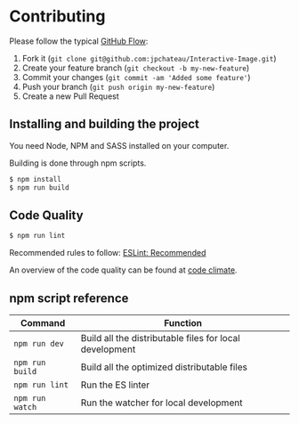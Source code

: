 # Contributing

Please follow the typical [GitHub Flow](https://guides.github.com/introduction/flow/):

1. Fork it (`git clone git@github.com:jpchateau/Interactive-Image.git`)
2. Create your feature branch (`git checkout -b my-new-feature`)
3. Commit your changes (`git commit -am 'Added some feature'`)
4. Push your branch (`git push origin my-new-feature`)
5. Create a new Pull Request

## Installing and building the project

You need Node, NPM and SASS installed on your computer.

Building is done through npm scripts.

```sh
$ npm install
$ npm run build
```

## Code Quality

```sh
$ npm run lint
```

Recommended rules to follow: [ESLint: Recommended](https://eslint.org/docs/rules/)

An overview of the code quality can be found at [code climate](https://codeclimate.com/github/jpchateau/Interactive-Image).

## npm script reference

| Command          | Function                                                |
|------------------|---------------------------------------------------------|
| `npm run dev`    | Build all the distributable files for local development |
| `npm run build`  | Build all the optimized distributable files             |
| `npm run lint`   | Run the ES linter                                       |
| `npm run watch`  | Run the watcher for local development                   |
